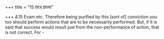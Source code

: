 +++
title = "15 एवञ् ज्ञात्वा"

+++
4.15 Evam etc. Therefore being purified by this \[sort of\] conviction
you too should perform actions that are to be necessarily performed.
But, if it is said that success would result just from the
non-performance of action, that is not correct. For -
